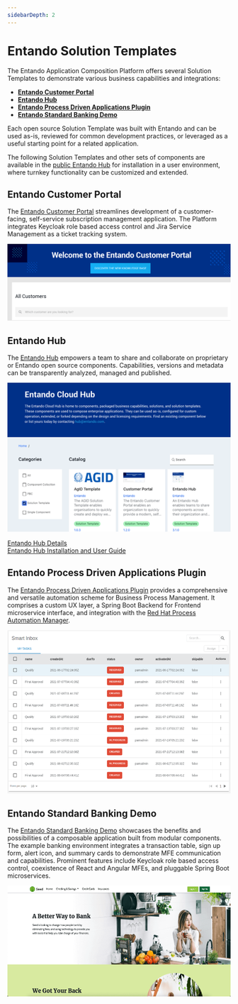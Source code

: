 ```yaml
---
sidebarDepth: 2
---
```


# Entando Solution Templates 

The Entando Application Composition Platform offers several Solution Templates to demonstrate various business capabilities and integrations:

- [**Entando Customer Portal**](../../tutorials/solution/customer-portal.md)
- [**Entando Hub**](../../tutorials/solution/entando-hub.md)
- [**Entando Process Driven Applications Plugin**](../../tutorials/solution/pda-tutorial.md)
- [**Entando Standard Banking Demo**](../../tutorials/solution/install-standard-demo.md)

Each open source Solution Template was built with Entando and can be used as-is, reviewed for common development practices, or leveraged as a useful starting point for a related application. 

The following Solution Templates and other sets of components are available in the [public Entando Hub](https://hub.entando.com) for installation in a user environment, where turnkey functionality can be customized and extended.

## Entando Customer Portal

The [Entando Customer Portal](../../tutorials/solution/customer-portal.md) streamlines development of a customer-facing, self-service subscription management application. The Platform integrates Keycloak role based access control and Jira Service Management as a ticket tracking system.

<img src="./landing-images/customer-portal.png" width="533">

## Entando Hub

The [Entando Hub](../../tutorials/solution/entando-hub.md) empowers a team to share and collaborate on proprietary or Entando open source components. Capabilities, versions and metadata can be transparently analyzed, managed and published.

<img src="./landing-images/hub-v1.png" width="533">

[Entando Hub Details](../../docs/curate/hub-details.md)  
[Entando Hub Installation and User Guide](../../tutorials/solution/entando-hub.md)

## Entando Process Driven Applications Plugin

The [Entando Process Driven Applications Plugin](../../tutorials/solution/pda-tutorial.md) provides a comprehensive and versatile automation scheme for Business Process Management. It comprises a custom UX layer, a Spring Boot Backend for Frontend microservice interface, and integration with the [Red Hat Process Automation Manager](https://www.redhat.com/en/technologies/jboss-middleware/process-automation-manager).

<img src="./landing-images/task-list.png" width="533" height="368.34">

## Entando Standard Banking Demo

The [Entando Standard Banking Demo](../../tutorials/solution/install-standard-demo.md) showcases the benefits and possibilities of a composable application built from modular components. The example banking environment integrates a transaction table, sign up form, alert icon, and summary cards to demonstrate MFE communication and capabilities. Prominent features include Keycloak role based access control, coexistence of React and Angular MFEs, and pluggable Spring Boot microservices.

<img src="./landing-images/standard_demo2.png" width="533" height="250">





